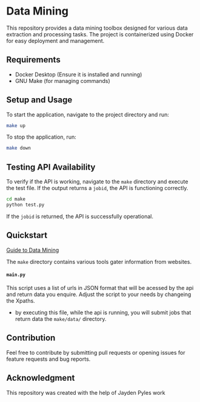 
# Data Mining

This repository provides a data mining toolbox designed for various data extraction and processing tasks. The project is containerized using Docker for easy deployment and management.

## Requirements

- Docker Desktop (Ensure it is installed and running)
- GNU Make (for managing commands)

## Setup and Usage

To start the application, navigate to the project directory and run:

```sh
make up
```

To stop the application, run:

```sh
make down
```

## Testing API Availability

To verify if the API is working, navigate to the `make` directory and execute the test file. If the output returns a `jobid`, the API is functioning correctly.

```sh
cd make
python test.py
```

If the `jobid` is returned, the API is successfully operational.

## Quickstart 
[Guide to Data Mining](https://alixf.ch/blog/guide-data-mining)  

The `make`  directory contains various tools gater information from websites. 

#### `main.py`
This script uses a list of urls in JSON format that will be acessed by the api and return data you enquire. Adjust the script to your needs by changeing the Xpaths. 
- by executing this file, while the api is running, you will submit jobs that return data the `make/data/` directory. 

## Contribution

Feel free to contribute by submitting pull requests or opening issues for feature requests and bug reports.

## Acknowledgment

This repository was created with the help of Jayden Pyles work 





